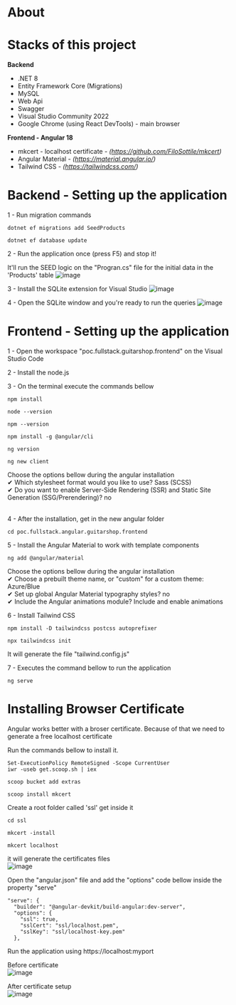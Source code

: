 # About

# Stacks of this project

__Backend__
- .NET 8
- Entity Framework Core (Migrations)
- MySQL
- Web Api
- Swagger
- Visual Studio Community 2022
- Google Chrome (using React DevTools) - main browser

  
__Frontend - Angular 18__
- mkcert - localhost certificate - _(https://github.com/FiloSottile/mkcert)_
- Angular Material - _(https://material.angular.io/)_
- Tailwind CSS - _(https://tailwindcss.com/)_

# Backend - Setting up the application
1 - Run migration commands
```Migrations
dotnet ef migrations add SeedProducts
```
```Migrations
dotnet ef database update
```
2 - Run the application once (press F5) and stop it!

It'll run the SEED logic on the "Progran.cs" file for the initial data in the 'Products' table
![image](https://github.com/user-attachments/assets/845848f5-9687-4c3d-ac5f-c4cc93b4ebca)

3 - Install the SQLite extension for Visual Studio
![image](https://github.com/user-attachments/assets/88ab2ade-e37e-4d34-9b90-1efc4d550612)

4 - Open the SQLite window and you're ready to run the queries
![image](https://github.com/user-attachments/assets/5a2fdebe-30b6-4d15-bab9-1c0dc71f2a4c)

# Frontend - Setting up the application
1 - Open the workspace "poc.fullstack.guitarshop.frontend" on the Visual Studio Code

2 - Install the node.js

3 - On the terminal execute the commands bellow

```VS Code terminal
npm install
```

```VS Code terminal
node --version
```

```VS Code terminal
npm --version
```

```VS Code terminal
npm install -g @angular/cli
```

```VS Code terminal
ng version
```

```VS Code terminal
ng new client
```

Choose the options bellow during the angular installation <br>
✔ Which stylesheet format would you like to use? Sass (SCSS) <br>
✔ Do you want to enable Server-Side Rendering (SSR) and Static Site Generation (SSG/Prerendering)? no <br><br/>

4 - After the installation, get in the new angular folder   
```VS Code terminal
cd poc.fullstack.angular.guitarshop.frontend
```

5 - Install the Angular Material to work with template components  
```VS Code terminal
ng add @angular/material
```
Choose the options bellow during the angular installation <br>
✔ Choose a prebuilt theme name, or "custom" for a custom theme: Azure/Blue  
✔ Set up global Angular Material typography styles? no  
✔ Include the Angular animations module? Include and enable animations  

6 - Install Tailwind CSS  
```VS Code terminal
npm install -D tailwindcss postcss autoprefixer
```
```VS Code terminal
npx tailwindcss init
```  
It will generate the file "tailwind.config.js"   

7 - Executes the command bellow to run the application  
```VS Code terminal
ng serve
```

# Installing Browser Certificate
Angular works better with a broser certificate. Because of that we need to generate a free localhost certificate

Run the commands bellow to install it.

```VS Code terminal
Set-ExecutionPolicy RemoteSigned -Scope CurrentUser
iwr -useb get.scoop.sh | iex
```

```VS Code terminal
scoop bucket add extras
```  

```VS Code terminal
scoop install mkcert
```

Create a root folder called 'ssl' get inside it  

```VS Code terminal
cd ssl
```  

```VS Code terminal
mkcert -install
```  

```VS Code terminal
mkcert localhost
```  

it will generate the certificates files  
![image](https://github.com/user-attachments/assets/44ba92ab-ab47-42df-a4b8-ffe2c3fd8ed0)

Open the "angular.json" file and add the "options" code bellow inside the property "serve"  
```VS Code terminal
"serve": {
  "builder": "@angular-devkit/build-angular:dev-server",
  "options": {
    "ssl": true,
    "sslCert": "ssl/localhost.pem",
    "sslKey": "ssl/localhost-key.pem"
  },
```  

Run the application using https://localhost:myport

Before certificate  
![image](https://github.com/user-attachments/assets/b71c1f5d-003f-4a3a-98c2-9a8f8e41d2ea)  

After certificate setup  
![image](https://github.com/user-attachments/assets/350d503a-9550-4711-a037-c2592c4457a0)  


